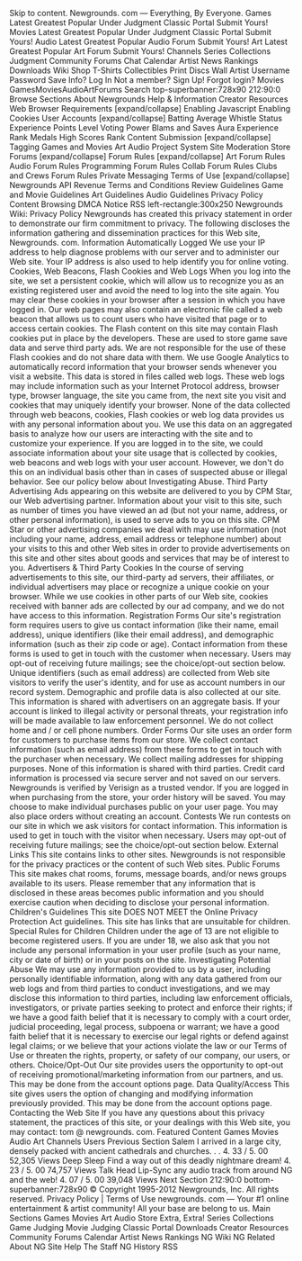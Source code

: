 Skip to content. Newgrounds. com — Everything, By Everyone. Games Latest Greatest Popular Under Judgment Classic Portal Submit Yours! Movies Latest Greatest Popular Under Judgment Classic Portal Submit Yours! Audio Latest Greatest Popular Audio Forum Submit Yours! Art Latest Greatest Popular Art Forum Submit Yours! Channels Series Collections Judgment Community Forums Chat Calendar Artist News Rankings Downloads Wiki Shop T-Shirts Collectibles Print Discs Wall Artist Username Password Save Info? Log In Not a member? Sign Up! Forgot login? Movies GamesMoviesAudioArtForums Search top-superbanner:728x90 212:90:0 Browse Sections About Newgrounds Help & Information Creator Resources Web Browser Requirements \[expand/collapse\] Enabling Javascript Enabling Cookies User Accounts \[expand/collapse\] Batting Average Whistle Status Experience Points Level Voting Power Blams and Saves Aura Experience Rank Medals High Scores Rank Content Submission \[expand/collapse\] Tagging Games and Movies Art Audio Project System Site Moderation Store Forums \[expand/collapse\] Forum Rules \[expand/collapse\] Art Forum Rules Audio Forum Rules Programming Forum Rules Collab Forum Rules Clubs and Crews Forum Rules Private Messaging Terms of Use \[expand/collapse\] Newgrounds API Revenue Terms and Conditions Review Guidelines Game and Movie Guidelines Art Guidelines Audio Guidelines Privacy Policy Content Browsing DMCA Notice RSS left-rectangle:300x250 Newgrounds Wiki: Privacy Policy Newgrounds has created this privacy statement in order to demonstrate our firm commitment to privacy. The following discloses the information gathering and dissemination practices for this Web site, Newgrounds. com. Information Automatically Logged We use your IP address to help diagnose problems with our server and to administer our Web site. Your IP address is also used to help identify you for online voting. Cookies, Web Beacons, Flash Cookies and Web Logs When you log into the site, we set a persistent cookie, which will allow us to recognize you as an existing registered user and avoid the need to log into the site again. You may clear these cookies in your browser after a session in which you have logged in. Our web pages may also contain an electronic file called a web beacon that allows us to count users who have visited that page or to access certain cookies. The Flash content on this site may contain Flash cookies put in place by the developers. These are used to store game save data and serve third party ads. We are not responsible for the use of these Flash cookies and do not share data with them. We use Google Analytics to automatically record information that your browser sends whenever you visit a website. This data is stored in files called web logs. These web logs may include information such as your Internet Protocol address, browser type, browser language, the site you came from, the next site you visit and cookies that may uniquely identify your browser. None of the data collected through web beacons, cookies, Flash cookies or web log data provides us with any personal information about you. We use this data on an aggregated basis to analyze how our users are interacting with the site and to customize your experience. If you are logged in to the site, we could associate information about your site usage that is collected by cookies, web beacons and web logs with your user account. However, we don't do this on an individual basis other than in cases of suspected abuse or illegal behavior. See our policy below about Investigating Abuse. Third Party Advertising Ads appearing on this website are delivered to you by CPM Star, our Web advertising partner. Information about your visit to this site, such as number of times you have viewed an ad (but not your name, address, or other personal information), is used to serve ads to you on this site. CPM Star or other advertising companies we deal with may use information (not including your name, address, email address or telephone number) about your visits to this and other Web sites in order to provide advertisements on this site and other sites about goods and services that may be of interest to you. Advertisers & Third Party Cookies In the course of serving advertisements to this site, our third-party ad servers, their affiliates, or individual advertisers may place or recognize a unique cookie on your browser. While we use cookies in other parts of our Web site, cookies received with banner ads are collected by our ad company, and we do not have access to this information. Registration Forms Our site's registration form requires users to give us contact information (like their name, email address), unique identifiers (like their email address), and demographic information (such as their zip code or age). Contact information from these forms is used to get in touch with the customer when necessary. Users may opt-out of receiving future mailings; see the choice/opt-out section below. Unique identifiers (such as email address) are collected from Web site visitors to verify the user's identity, and for use as account numbers in our record system. Demographic and profile data is also collected at our site. This information is shared with advertisers on an aggregate basis. If your account is linked to illegal activity or personal threats, your registration info will be made available to law enforcement personnel. We do not collect home and / or cell phone numbers. Order Forms Our site uses an order form for customers to purchase items from our store. We collect contact information (such as email address) from these forms to get in touch with the purchaser when necessary. We collect mailing addresses for shipping purposes. None of this information is shared with third parties. Credit card information is processed via secure server and not saved on our servers. Newgrounds is verified by Verisign as a trusted vendor. If you are logged in when purchasing from the store, your order history will be saved. You may choose to make individual purchases public on your user page. You may also place orders without creating an account. Contests We run contests on our site in which we ask visitors for contact information. This information is used to get in touch with the visitor when necessary. Users may opt-out of receiving future mailings; see the choice/opt-out section below. External Links This site contains links to other sites. Newgrounds is not responsible for the privacy practices or the content of such Web sites. Public Forums This site makes chat rooms, forums, message boards, and/or news groups available to its users. Please remember that any information that is disclosed in these areas becomes public information and you should exercise caution when deciding to disclose your personal information. Children's Guidelines This site DOES NOT MEET the Online Privacy Protection Act guidelines. This site has links that are unsuitable for children. Special Rules for Children Children under the age of 13 are not eligible to become registered users. If you are under 18, we also ask that you not include any personal information in your user profile (such as your name, city or date of birth) or in your posts on the site. Investigating Potential Abuse We may use any information provided to us by a user, including personally identifiable information, along with any data gathered from our web logs and from third parties to conduct investigations, and we may disclose this information to third parties, including law enforcement officials, investigators, or private parties seeking to protect and enforce their rights; if we have a good faith belief that it is necessary to comply with a court order, judicial proceeding, legal process, subpoena or warrant; we have a good faith belief that it is necessary to exercise our legal rights or defend against legal claims; or we believe that your actions violate the law or our Terms of Use or threaten the rights, property, or safety of our company, our users, or others. Choice/Opt-Out Our site provides users the opportunity to opt-out of receiving promotional/marketing information from our partners, and us. This may be done from the account options page. Data Quality/Access This site gives users the option of changing and modifying information previously provided. This may be done from the account options page. Contacting the Web Site If you have any questions about this privacy statement, the practices of this site, or your dealings with this Web site, you may contact: tom @ newgrounds. com. Featured Content Games Movies Audio Art Channels Users Previous Section Salem I arrived in a large city, densely packed with ancient cathedrals and churches. . . 4. 33 / 5. 00 52,305 Views Deep Sleep Find a way out of this deadly nightmare dream! 4. 23 / 5. 00 74,757 Views Talk Head Lip-Sync any audio track from around NG and the web! 4. 07 / 5. 00 39,048 Views Next Section 212:90:0 bottom-superbanner:728x90 © Copyright 1995-2012 Newgrounds, Inc. All rights reserved. Privacy Policy | Terms of Use newgrounds. com — Your #1 online entertainment & artist community! All your base are belong to us. Main Sections Games Movies Art Audio Store Extra, Extra! Series Collections Game Judging Movie Judging Classic Portal Downloads Creator Resources Community Forums Calendar Artist News Rankings NG Wiki NG Related About NG Site Help The Staff NG History RSS